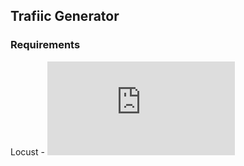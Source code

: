 ## Trafiic Generator

### Requirements

Locust - ![Locust](https://docs.locust.io/en/stable/installation.html)


